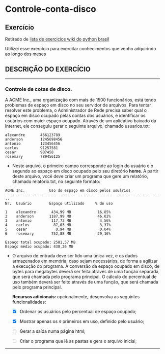 
# Controle-conta-disco

## Exercício

Retirado de [lista de exercicios wiki do python brasil](https://wiki.python.org.br/ListaDeExerciciosProjetos)

Utilizei esse exercício para exercitar conhecimentos que venho adquirindo ao longo dos meses


## DESCRIÇÃO DO EXERCÍCIO
-----
### Controle de cotas de disco.
A ACME Inc., uma organização com mais de 1500 funcionários, está tendo problemas de espaço em disco no seu servidor de arquivos. Para tentar resolver este problema, o Administrador de Rede precisa saber qual o espaço em disco ocupado pelas contas dos usuários, e identificar os usuários com maior espaço ocupado. Através de um aplicativo baixado da Internet, ele conseguiu gerar o seguinte arquivo, chamado usuarios.txt:

```
alexandre       456123789
anderson        1245698456
antonio         123456456
carlos          91257581
cesar           987458
rosemary        789456125
```

* Neste arquivo, o primeiro campo corresponde ao login do usuário e o segundo ao espaço em disco ocupado pelo seu diretório **home**. A partir deste arquivo, você deve criar um programa que gere um relatório, chamado relatório.txt, no seguinte formato:

```
ACME Inc.           Uso do espaço em disco pelos usuários
------------------------------------------------------------------------
Nr.  Usuário        Espaço utilizado     % do uso

1    alexandre       434,99 MB            16,85%
2    anderson       1187,99 MB            46,02%
3    antonio         117,73 MB             4,56%
4    carlos           87,03 MB             3,37%
5    cesar             0,94 MB             0,04%
6    rosemary        752,88 MB            29,16%

Espaço total ocupado: 2581,57 MB
Espaço médio ocupado: 430,26 MB
```

- O arquivo de entrada deve ser lido uma única vez, e os dados armazenados em memória, caso sejam necessários, de forma a agilizar a execução do programa. A conversão da espaço ocupado em disco, de bytes para megabytes deverá ser feita através de uma função separada, que será chamada pelo programa principal. O cálculo do percentual de uso também deverá ser feito através de uma função, que será chamada pelo programa principal.
  
  **Recursos adicionais:** opcionalmente, desenvolva as seguintes funcionalidades:

  - [x] Ordenar os usuários pelo percentual de espaço ocupado;

  - [x] Mostrar apenas os _n_ primeiros em uso, definido pelo usuário;

  - [ ] Gerar a saída numa página html;

  - [ ] Criar o programa que lê as pastas e gera o arquivo inicial;

---